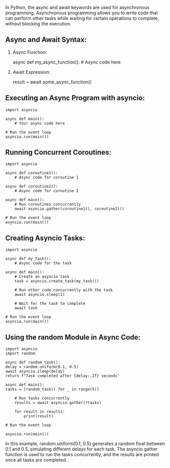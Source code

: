 In Python, the async and await keywords are used for asynchronous programming. Asynchronous programming allows you to write code that can perform other tasks while waiting for certain operations to complete, without blocking the execution.

## Async and Await Syntax:

1. Async Function:

   async def my_async_function(): # Async code here

2. Await Expression:

   result = await some_async_function()

## Executing an Async Program with asyncio:

    import asyncio

    async def main():
        # Your async code here

    # Run the event loop
    asyncio.run(main())

## Running Concurrent Coroutines:

    import asyncio

    async def coroutine1():
        # Async code for coroutine 1

    async def coroutine2():
        # Async code for coroutine 2

    async def main():
        # Run coroutines concurrently
        await asyncio.gather(coroutine1(), coroutine2())

    # Run the event loop
    asyncio.run(main())

## Creating Asyncio Tasks:

    import asyncio

    async def my_task():
        # Async code for the task

    async def main():
        # Create an asyncio task
        task = asyncio.create_task(my_task())

        # Run other code concurrently with the task
        await asyncio.sleep(1)

        # Wait for the task to complete
        await task

    # Run the event loop
    asyncio.run(main())

## Using the random Module in Async Code:

    import asyncio
    import random

    async def random_task():
    delay = random.uniform(0.1, 0.5)
    await asyncio.sleep(delay)
    return f"Task completed after {delay:.2f} seconds"

    async def main():
    tasks = [random_task() for _ in range(5)]

        # Run tasks concurrently
        results = await asyncio.gather(*tasks)

        for result in results:
            print(result)

    # Run the event loop

    asyncio.run(main())

In this example, random.uniform(0.1, 0.5) generates a random float between 0.1 and 0.5, simulating different delays for each task. The asyncio.gather function is used to run the tasks concurrently, and the results are printed once all tasks are completed.
